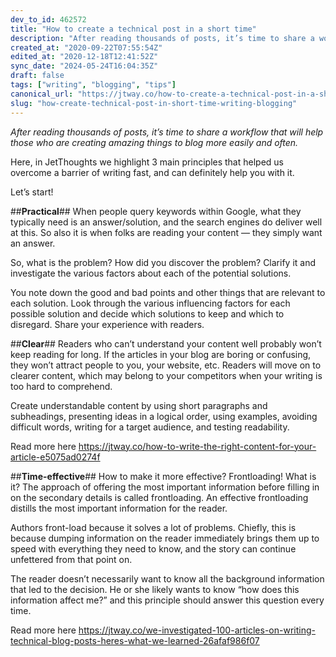 ```yaml
---
dev_to_id: 462572
title: "How to create a technical post in a short time"
description: "After reading thousands of posts, it’s time to share a workflow that will help those who are creating..."
created_at: "2020-09-22T07:55:54Z"
edited_at: "2020-12-18T12:41:52Z"
sync_date: "2024-05-24T16:04:35Z"
draft: false
tags: ["writing", "blogging", "tips"]
canonical_url: "https://jtway.co/how-to-create-a-technical-post-in-a-short-time-15d289a23636?source=friends_link&sk=b024ba9aafcf6ea4d264798afd607b52"
slug: "how-create-technical-post-in-short-time-writing-blogging"
---
```

*After reading thousands of posts, it’s time to share a workflow that will help those who are creating amazing things to blog more easily and often.*

Here, in JetThoughts we highlight 3 main principles that helped us overcome a barrier of writing fast, and can definitely help you with it.

Let’s start!

##**Practical**##
When people query keywords within Google, what they typically need is an answer/solution, and the search engines do deliver well at this. So also it is when folks are reading your content — they simply want an answer.

So, what is the problem? How did you discover the problem? Clarify it and investigate the various factors about each of the potential solutions.

You note down the good and bad points and other things that are relevant to each solution. Look through the various influencing factors for each possible solution and decide which solutions to keep and which to disregard. Share your experience with readers.

##**Clear**##
Readers who can’t understand your content well probably won’t keep reading for long. If the articles in your blog are boring or confusing, they won’t attract people to you, your website, etc. Readers will move on to clearer content, which may belong to your competitors when your writing is too hard to comprehend.

Create understandable content by using short paragraphs and subheadings, presenting ideas in a logical order, using examples, avoiding difficult words, writing for a target audience, and testing readability.

Read more here https://jtway.co/how-to-write-the-right-content-for-your-article-e5075ad0274f

##**Time-effective**##
How to make it more effective? Frontloading! What is it?
The approach of offering the most important information before filling in on the secondary details is called frontloading. An effective frontloading distills the most important information for the reader.

Authors front-load because it solves a lot of problems. Chiefly, this is because dumping information on the reader immediately brings them up to speed with everything they need to know, and the story can continue unfettered from that point on.

The reader doesn’t necessarily want to know all the background information that led to the decision. He or she likely wants to know “how does this information affect me?” and this principle should answer this question every time.

Read more here https://jtway.co/we-investigated-100-articles-on-writing-technical-blog-posts-heres-what-we-learned-26afaf986f07
